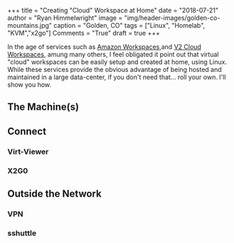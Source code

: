 +++
title    = "Creating \"Cloud\" Workspace at Home"
date     = "2018-07-21"
author   = "Ryan Himmelwright"
image    = "img/header-images/golden-co-mountains.jpg"
caption  = "Golden, CO"
tags     = ["Linux", "Homelab", "KVM","x2go"]
Comments = "True"
draft    = true
+++

In the age of services such as [Amazon
Workspaces](https://aws.amazon.com/workspaces/),and [V2 Cloud
Workspaces](https://v2cloud.com/products/workspaces/), amung many
others, I feel obligated it point out that virtual "cloud" workspaces
can be easily setup and created at home, using Linux. While these
services provide the obvious advantage of being hosted and maintained
in a large data-center, if you don't need that... roll your own. I'll
show you how.

<!--more-->

## The Machine(s)

## Connect
### Virt-Viewer

### X2G0

## Outside the Network
### VPN
### sshuttle
